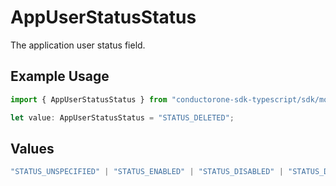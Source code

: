 # AppUserStatusStatus

The application user status field.

## Example Usage

```typescript
import { AppUserStatusStatus } from "conductorone-sdk-typescript/sdk/models/shared";

let value: AppUserStatusStatus = "STATUS_DELETED";
```

## Values

```typescript
"STATUS_UNSPECIFIED" | "STATUS_ENABLED" | "STATUS_DISABLED" | "STATUS_DELETED"
```